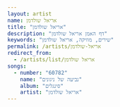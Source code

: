 ```yaml
---
layout: artist
name: אריאל שולדמן
title: "אריאל שולדמן"
description: "דף האמן אריאל שולדמן"
keywords: "שירים, מוזיקה, אריאל שולדמן"
permalink: /artists/אריאל-שולדמן
redirect_from:
  - /artists/list/אריאל שולדמן
songs:
  - number: "60782"
    name: "נביעה של ניגונים"
    album: "סינגלים"
    artist: "אריאל שולדמן"
---
```

